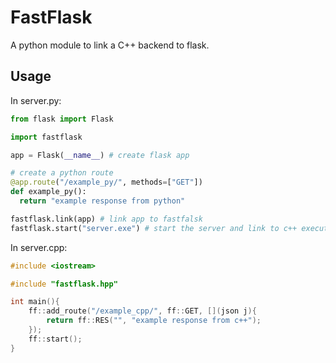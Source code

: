 # FastFlask
A python module to link a C++ backend to flask.

## Usage

In server.py:

```py
from flask import Flask

import fastflask

app = Flask(__name__) # create flask app

# create a python route
@app.route("/example_py/", methods=["GET"])
def example_py():
  return "example response from python"

fastflask.link(app) # link app to fastfalsk
fastflask.start("server.exe") # start the server and link to c++ executable
```

In server.cpp:

```cpp
#include <iostream>

#include "fastflask.hpp"

int main(){
    ff::add_route("/example_cpp/", ff::GET, [](json j){
        return ff::RES("", "example response from c++");
    });
    ff::start();
}
```
